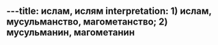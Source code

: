 ---title: ислам, ислям
interpretation: 1) ислам, мусульманство, магометанство; 2) мусульманин, магометанин
---
